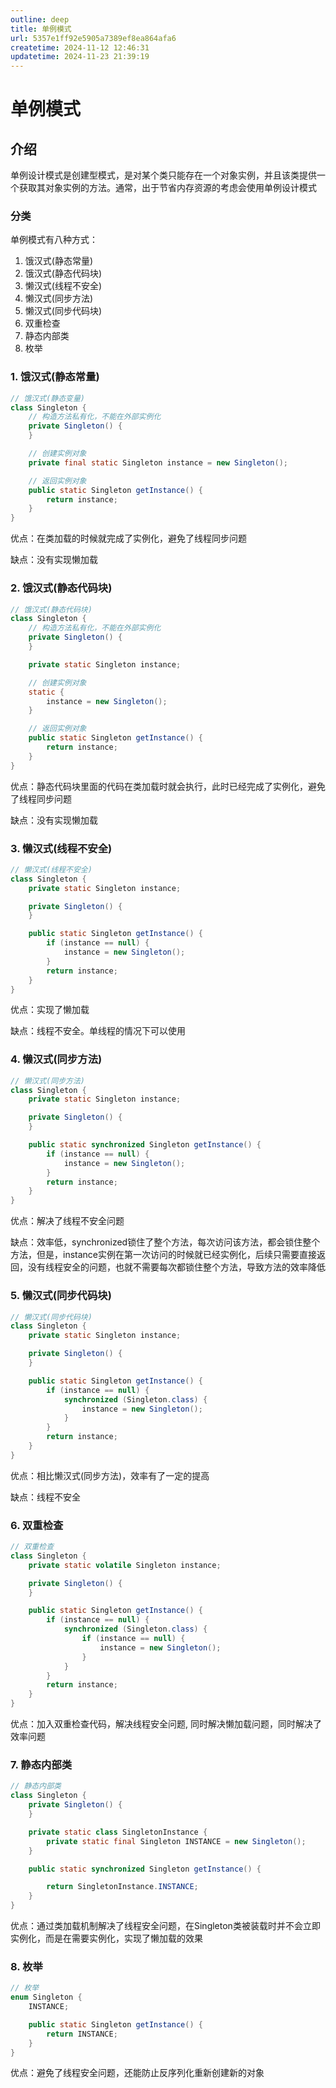 ```yaml
---
outline: deep
title: 单例模式
url: 5357e1ff92e5905a7389ef8ea864afa6
createtime: 2024-11-12 12:46:31
updatetime: 2024-11-23 21:39:19
---
```


# 单例模式

## 介绍

单例设计模式是创建型模式，是对某个类只能存在一个对象实例，并且该类提供一个获取其对象实例的方法。通常，出于节省内存资源的考虑会使用单例设计模式

### 分类

单例模式有八种方式：
1. 饿汉式(静态常量)
2. 饿汉式(静态代码块)
3. 懒汉式(线程不安全)
4. 懒汉式(同步方法)
5. 懒汉式(同步代码块)
6. 双重检查
7. 静态内部类
8. 枚举

### 1. 饿汉式(静态常量)

```java
// 饿汉式(静态变量)
class Singleton {
    // 构造方法私有化，不能在外部实例化
    private Singleton() {
    }

    // 创建实例对象
    private final static Singleton instance = new Singleton();

    // 返回实例对象
    public static Singleton getInstance() {
        return instance;
    }
}
``` 

优点：在类加载的时候就完成了实例化，避免了线程同步问题

缺点：没有实现懒加载


### 2. 饿汉式(静态代码块)

```java
// 饿汉式(静态代码块)
class Singleton {
    // 构造方法私有化，不能在外部实例化
    private Singleton() {
    }

    private static Singleton instance;

    // 创建实例对象
    static {
        instance = new Singleton();
    }

    // 返回实例对象
    public static Singleton getInstance() {
        return instance;
    }
}
```

优点：静态代码块里面的代码在类加载时就会执行，此时已经完成了实例化，避免了线程同步问题

缺点：没有实现懒加载


### 3. 懒汉式(线程不安全)

```java
// 懒汉式(线程不安全)
class Singleton {
    private static Singleton instance;

    private Singleton() {
    }

    public static Singleton getInstance() {
        if (instance == null) {
            instance = new Singleton();
        }
        return instance;
    }
}
```

优点：实现了懒加载

缺点：线程不安全。单线程的情况下可以使用


### 4. 懒汉式(同步方法)

```java
// 懒汉式(同步方法)
class Singleton {
	private static Singleton instance;

	private Singleton() {
	}

	public static synchronized Singleton getInstance() {
		if (instance == null) {
			instance = new Singleton();
		}
		return instance;
	}
}
```

优点：解决了线程不安全问题

缺点：效率低，synchronized锁住了整个方法，每次访问该方法，都会锁住整个方法，但是，instance实例在第一次访问的时候就已经实例化，后续只需要直接返回，没有线程安全的问题，也就不需要每次都锁住整个方法，导致方法的效率降低


### 5. 懒汉式(同步代码块)

```java
// 懒汉式(同步代码块)
class Singleton {
    private static Singleton instance;

    private Singleton() {
    }

    public static Singleton getInstance() {
        if (instance == null) {
            synchronized (Singleton.class) {
                instance = new Singleton();
            }
        }
        return instance;
    }
}
```

优点：相比懒汉式(同步方法)，效率有了一定的提高

缺点：线程不安全


### 6. 双重检查

```java
// 双重检查
class Singleton {
	private static volatile Singleton instance;

	private Singleton() {
	}

	public static Singleton getInstance() {
		if (instance == null) {
			synchronized (Singleton.class) {
				if (instance == null) {
					instance = new Singleton();
				}
			}
		}
		return instance;
	}
}
```

优点：加入双重检查代码，解决线程安全问题, 同时解决懒加载问题，同时解决了效率问题


### 7. 静态内部类

```java
// 静态内部类
class Singleton {
	private Singleton() {
	}

	private static class SingletonInstance {
		private static final Singleton INSTANCE = new Singleton();
	}

	public static synchronized Singleton getInstance() {

		return SingletonInstance.INSTANCE;
	}
}
```

优点：通过类加载机制解决了线程安全问题，在Singleton类被装载时并不会立即实例化，而是在需要实例化，实现了懒加载的效果


### 8. 枚举

```java
// 枚举
enum Singleton {
	INSTANCE;

	public static Singleton getInstance() {
		return INSTANCE;
	}
}
```

优点：避免了线程安全问题，还能防止反序列化重新创建新的对象